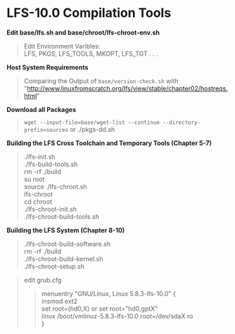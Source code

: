 # LFS-10.0 Compilation Tools

**Edit base/lfs.sh and base/chroot/lfs-chroot-env.sh**
> Edit Environment Varibles:  
> LFS, PKGS, LFS_TOOLS, MKOPT, LFS_TGT . . . 

**Host System Requirements**
> Comparing the Output of `base/version-check.sh` with "http://www.linuxfromscratch.org/lfs/view/stable/chapter02/hostreqs.html" 

**Download all Packages**
> `wget --input-file=base/wget-list --continue --directory-prefix=sources`
> or ./pkgs-dd.sh

**Building the LFS Cross Toolchain and Temporary Tools (Chapter 5-7)**
> ./lfs-init.sh   
> ./lfs-build-tools.sh   
> rm -rf ./build   
> su root   
> source ./lfs-chroot.sh   
> lfs-chroot   
> cd chroot   
> ./lfs-chroot-init.sh   
> ./lfs-chroot-build-tools.sh  

**Building the LFS System (Chapter 8-10)**
> ./lfs-chroot-build-software.sh   
> rm -rf ./build   
> ./lfs-chroot-build-kernel.sh   
> ./lfs-chroot-setup.sh    
    
>  edit grub.cfg   
>>    menuentry "GNU/Linux, Linux 5.8.3-lfs-10.0" {   
>>        insmod ext2  
>>        set root=(hd0,X) or set root="hd0,gptX"  
>>        linux /boot/vmlinuz-5.8.3-lfs-10.0 root=/dev/sdaX ro  
>>    } 
